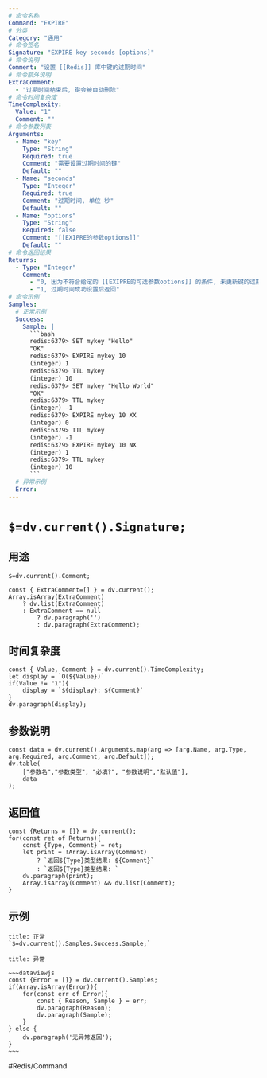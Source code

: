 ```yaml
---
# 命令名称
Command: "EXPIRE"
# 分类
Category: "通用"
# 命令签名
Signature: "EXPIRE key seconds [options]"
# 命令说明
Comment: "设置 [[Redis]] 库中键的过期时间"
# 命令额外说明
ExtraComment:
  - "过期时间结束后, 键会被自动删除"
# 命令时间复杂度
TimeComplexity:
  Value: "1"
  Comment: ""
# 命令参数列表
Arguments:
  - Name: "key"
    Type: "String"
    Required: true
    Comment: "需要设置过期时间的键"
    Default: ""
  - Name: "seconds"
    Type: "Integer"
    Required: true
    Comment: "过期时间, 单位 秒"
    Default: ""
  - Name: "options"
    Type: "String"
    Required: false
    Comment: "[[EXIPRE的参数options]]"
    Default: ""
# 命令返回结果
Returns:
  - Type: "Integer"
    Comment:
      - "0, 因为不符合给定的 [[EXIPRE的可选参数options]] 的条件, 未更新键的过期时间时返回"
      - "1, 过期时间成功设置后返回"
# 命令示例
Samples:
  # 正常示例
  Success:
    Sample: |
      ```bash
      redis:6379> SET mykey "Hello"
      "OK"
      redis:6379> EXPIRE mykey 10
      (integer) 1
      redis:6379> TTL mykey
      (integer) 10
      redis:6379> SET mykey "Hello World"
      "OK"
      redis:6379> TTL mykey
      (integer) -1
      redis:6379> EXPIRE mykey 10 XX
      (integer) 0
      redis:6379> TTL mykey
      (integer) -1
      redis:6379> EXPIRE mykey 10 NX
      (integer) 1
      redis:6379> TTL mykey
      (integer) 10
      ```
  # 异常示例
  Error:
---
```


# `$=dv.current().Signature;`

## 用途
`$=dv.current().Comment;`

```dataviewjs
const { ExtraComment=[] } = dv.current();
Array.isArray(ExtraComment) 
	? dv.list(ExtraComment) 
	: ExtraComment == null 
		? dv.paragraph('') 
		: dv.paragraph(ExtraComment);
```

## 时间复杂度
```dataviewjs
const { Value, Comment } = dv.current().TimeComplexity;
let display = `O(${Value})`
if(Value != "1"){
	display = `${display}: ${Comment}`
}
dv.paragraph(display);
```

## 参数说明
```dataviewjs
const data = dv.current().Arguments.map(arg => [arg.Name, arg.Type, arg.Required, arg.Comment, arg.Default]);
dv.table(
	["参数名","参数类型", "必填?", "参数说明","默认值"],
	data
);
```

## 返回值
```dataviewjs
const {Returns = []} = dv.current();
for(const ret of Returns){
	const {Type, Comment} = ret;
	let print = !Array.isArray(Comment) 
		? `返回${Type}类型结果: ${Comment}`
		: `返回${Type}类型结果: `
	dv.paragraph(print);
	Array.isArray(Comment) && dv.list(Comment);
}
```

## 示例
```ad-success
title: 正常
`$=dv.current().Samples.Success.Sample;`
```

```ad-danger
title: 异常

~~~dataviewjs
const {Error = []} = dv.current().Samples;
if(Array.isArray(Error)){
	for(const err of Error){
		const { Reason, Sample } = err;
		dv.paragraph(Reason);
		dv.paragraph(Sample);
	}
} else {
	dv.paragraph('无异常返回');
}
~~~

```

#Redis/Command 